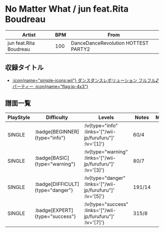 # No Matter What / jun feat.Rita Boudreau

|Artist|BPM|From|
|------|---|----|
|jun feat.Rita Boudreau|100|DanceDanceRevolution HOTTEST PARTY2|

## 収録タイトル

- [ :icon{name="simple-icons:wii"} ダンスダンスレボリューション フルフル♪パーティー :icon{name="flag:jp-4x3"} ](/wii-jp/furufuru)

## 譜面一覧

|PlayStyle|Difficulty|Levels|Notes|Movie|
|---------|----------|------|-----|-----|
|SINGLE| :badge[BEGINNER]{type="info"} | :lv{type="info" :links='["/wii-jp/furufuru"]' :lv='[1]'} |60/4||
|SINGLE| :badge[BASIC]{type="warning"} | :lv{type="warning" :links='["/wii-jp/furufuru"]' :lv='[3]'} |80/7||
|SINGLE| :badge[DIFFICULT]{type="danger"} | :lv{type="danger" :links='["/wii-jp/furufuru"]' :lv='[5]'} |191/14||
|SINGLE| :badge[EXPERT]{type="success"} | :lv{type="success" :links='["/wii-jp/furufuru"]' :lv='[7]'} |315/8||

